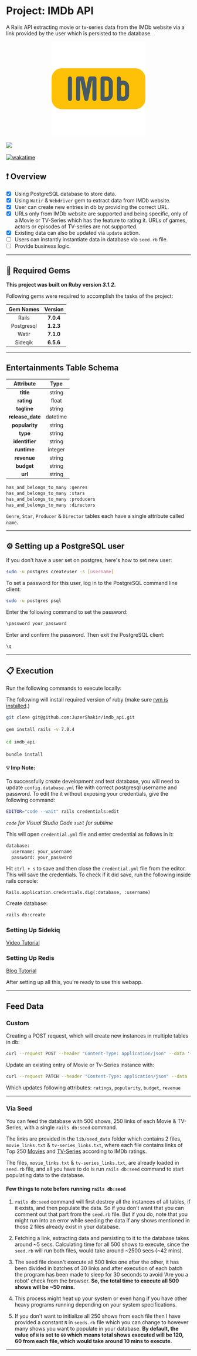 # Project: IMDb API

A Rails API extracting movie or tv-series data from the IMDb website via a link provided by the user which is persisted to the database.

<div align="center">
  <img src="public/assets/project_logo.png" />
</div>

![](https://visitor-badge-reloaded.herokuapp.com/badge?page_id=juzershakir.imdb_api&color=000000&lcolor=000000&style=for-the-badge&logo=Github)

<a href="https://wakatime.com/badge/user/ccef187f-4308-4666-920d-d0a9a07d713a/project/509003f7-2b71-4958-be09-1a0d27b03a0c"><img src="https://wakatime.com/badge/user/ccef187f-4308-4666-920d-d0a9a07d713a/project/509003f7-2b71-4958-be09-1a0d27b03a0c.svg" alt="wakatime"></a>

## ❗ Overview

- [x] Using PostgreSQL database to store data.
- [x] Using `Watir` & `Webdriver` gem to extract data from IMDb website.
- [x] User can create new entries in db by providing the correct URL.
- [x] URLs only from IMDb website are supported and being specific, only of a Movie or TV-Series which has the feature to rating it. URLs of games, actors or episodes of TV-series are not supported.
- [x] Existing data can also be updated via `update` action.
- [ ] Users can instantly instantiate data in database via `seed.rb` file.
- [ ] Provide business logic.

---

## 💎 Required Gems

**This project was built on Ruby version _3.1.2_.**

Following gems were required to accomplish the tasks of the project:

| **Gem Names** | **Version** |
| :-----------: | :---------: |
|     Rails     |  **7.0.4**  |
|  Postgresql   |  **1.2.3**  |
|     Watir     |  **7.1.0**  |
|    Sideqik    |  **6.5.6**  |

---

## Entertainments Table Schema

|  **Attribute**   | **Type** |
| :--------------: | :------: |
|    **title**     |  string  |
|    **rating**    |  float   |
|   **tagline**    |  string  |
| **release_date** | datetime |
|  **popularity**  |  string  |
|     **type**     |  string  |
|  **identifier**  |  string  |
|   **runtime**    | integer  |
|   **revenue**    |  string  |
|    **budget**    |  string  |
|     **url**      |  string  |

```
has_and_belongs_to_many :genres
has_and_belongs_to_many :stars
has_and_belongs_to_many :producers
has_and_belongs_to_many :directors
```

`Genre`, `Star`, `Producer` & `Director` tables each have a single attribute called `name`.

---

## ⚙️ Setting up a PostgreSQL user

If you don't have a user set on postgres, here's how to set new user:

```bash
sudo -u postgres createuser -s [username]
```

To set a password for this user, log in to the PostgreSQL command line client:

```bash
sudo -u postgres psql
```

Enter the following command to set the password:

```bash
\password your_password
```

Enter and confirm the password. Then exit the PostgreSQL client:

```bash
\q
```

---

## 📋 Execution

Run the following commands to execute locally:

The following will install required version of ruby (make sure [rvm is installed](https://rvm.io/rvm/install).)

```bash
git clone git@github.com:JuzerShakir/imdb_api.git

gem install rails -v 7.0.4

cd imdb_api

bundle install
```

#### 💡 Imp Note:

To successfully create development and test database, you will need to update `config.database.yml` file with correct postgresql username and password.
To edit the it without exposing your credentials, give the following command:

```bash
EDITOR="code --wait" rails credentials:edit
```

_`code` for Visual Studio Code_
_`subl` for sublime_

This will open `credential.yml` file and enter credential as follows in it:

```
database:
  username: your_username
  password: your_password
```

Hit `ctrl + s` to save and then close the `credential.yml` file from the editor. This will save the credentials. To check if it did save, run the following inside rails console:

```
Rails.application.credentials.dig(:database, :username)
```

Create database:

```bash
rails db:create
```

### Setting Up Sidekiq

[Video Tutorial](https://youtu.be/aaGSh38nzq8)

### Setting Up Redis

[Blog Tutorial](https://www.digitalocean.com/community/tutorials/how-to-install-and-secure-redis-on-ubuntu-18-04)

After setting up all this, you're ready to use this webapp.

---

## Feed Data

### Custom

Creating a POST request, which will create new instances in multiple tables in db:

```bash
curl --request POST --header "Content-Type: application/json" --data '{"url": "https://www.imdb.com/title/tt0944947/"}' http://localhost:3000/api/entertainment -v
```

Update an existing entry of Movie or Tv-Series instance with:

```bash
curl --request PATCH --header "Content-Type: application/json" --data '{"identifier": "tt0306414"}' http://localhost:3000/api/entertainment -v
```

Which updates following attributes: `ratings`, `popularity`, `budget`, `revenue`

---

### Via Seed

You can feed the database with 500 shows, 250 links of each Movie & TV-Series, with a single `rails db:seed` command.

The links are provided in the `lib/seed_data` folder which contains 2 files, `movie_links.txt` & `tv-series_links.txt`, where each file contains links of Top 250 [Movies](https://www.imdb.com/chart/top/?ref_=nv_mv_250) and [TV-Series](https://www.imdb.com/chart/toptv/?ref_=nv_tvv_250) according to IMDb ratings.

The files, `movie_links.txt` & `tv-series_links.txt`, are already loaded in `seed.rb` file, and all you have to do is run `rails db:seed` command to start populating data to the database.

#### Few things to note before running `rails db:seed`

1.  `rails db:seed` command will first destroy all the instances of all tables, if it exists, and then populate the data. So if you don't want that you can comment out that part from the `seed.rb` file. But if you do, note that you might run into an error while seeding the data if any shows mentioned in those 2 files already exist in your database.

2.  Fetching a link, extracting data and persisting to it to the database takes around ~5 secs. Calculating time for all 500 shows to execute, since the `seed.rb` will run both files, would take around ~2500 secs (~42 mins).

3.  The seed file doesn't execute all 500 links one after the other, it has been divided in batches of 30 links and after execution of each batch the program has been made to sleep for 30 seconds to avoid 'Are you a robot' check from the browser. **So, the total time to execute all 500 shows will be ~50 mins.**

4.  This process might heat up your system or even hang if you have other heavy programs running depending on your system specifications.

5.  If you don't want to initialize all 250 shows from each file then I have provided a constant `N` in `seeds.rb` file which you can change to however many shows you want to populate in your database. **By default, the value of `N` is set to `60` which means total shows executed will be 120, 60 from each file, which would take around 10 mins to execute.**

---
